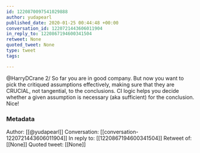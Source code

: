 ```yaml
---
id: 1220870097541029888
author: yudapearl
published_date: 2020-01-25 00:44:48 +00:00
conversation_id: 1220721443606011904
in_reply_to: 1220867194600341504
retweet: None
quoted_tweet: None
type: tweet
tags:

---
```


@HarryDCrane 2/ So far you are in good company. But now you want to pick the critiqued assumptions effectively, making sure that they are CRUCIAL, not tangential, to the conclusions. CI logic helps you decide whether a given assumption is necessary (aka sufficient) for the conclusion. Nice!

### Metadata

Author: [[@yudapearl]]
Conversation: [[conversation-1220721443606011904]]
In reply to: [[1220867194600341504]]
Retweet of: [[None]]
Quoted tweet: [[None]]
